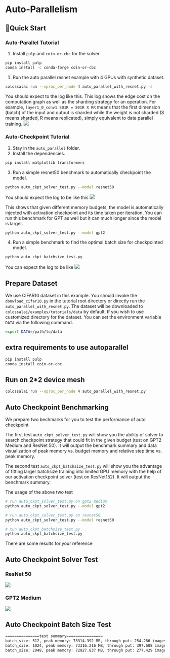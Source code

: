 # Auto-Parallelism

## 🚀Quick Start

### Auto-Parallel Tutorial

1. Install `pulp` and `coin-or-cbc` for the solver.

```bash
pip install pulp
conda install -c conda-forge coin-or-cbc
```
1. Run the auto parallel resnet example with 4 GPUs with synthetic dataset.
```bash
colossalai run --nproc_per_node 4 auto_parallel_with_resnet.py -s
```

You should expect to the log like this. This log shows the edge cost on the computation graph as well as the sharding strategy for an operation. For example, `layer1_0_conv1 S01R = S01R X RR` means that the first dimension (batch) of the input and output is sharded while the weight is not sharded (S means sharded, R means replicated), simply equivalent to data parallel training.
![](https://raw.githubusercontent.com/hpcaitech/public_assets/main/examples/tutorial/auto-parallel%20demo.png)


### Auto-Checkpoint Tutorial
1. Stay in the `auto_parallel` folder.
2. Install the dependencies.
```bash
pip install matplotlib transformers
```
3. Run a simple resnet50 benchmark to automatically checkpoint the model.
```bash
python auto_ckpt_solver_test.py --model resnet50
```

You should expect the log to be like this
![](https://raw.githubusercontent.com/hpcaitech/public_assets/main/examples/tutorial/auto-ckpt%20demo.png)

This shows that given different memory budgets, the model is automatically injected with activation checkpoint and its time taken per iteration. You can run this benchmark for GPT as well but it can much longer since the model is larger.
```bash
python auto_ckpt_solver_test.py --model gpt2
```

4. Run a simple benchmark to find the optimal batch size for checkpointed model.
```bash
python auto_ckpt_batchsize_test.py
```

You can expect the log to be like
![](https://raw.githubusercontent.com/hpcaitech/public_assets/main/examples/tutorial/auto-ckpt%20batchsize.png)


## Prepare Dataset

We use CIFAR10 dataset in this example. You should invoke the `donwload_cifar10.py` in the tutorial root directory or directly run the `auto_parallel_with_resnet.py`.
The dataset will be downloaded to `colossalai/examples/tutorials/data` by default.
If you wish to use customized directory for the dataset. You can set the environment variable `DATA` via the following command.

```bash
export DATA=/path/to/data
```

## extra requirements to use autoparallel

```bash
pip install pulp
conda install coin-or-cbc
```

## Run on 2*2 device mesh

```bash
colossalai run --nproc_per_node 4 auto_parallel_with_resnet.py
```

## Auto Checkpoint Benchmarking

We prepare two bechmarks for you to test the performance of auto checkpoint

The first test `auto_ckpt_solver_test.py` will show you the ability of solver to search checkpoint strategy that could fit in the given budget (test on GPT2 Medium and ResNet 50). It will output the benchmark summary and data visualization of peak memory vs. budget memory and relative step time vs. peak memory.

The second test `auto_ckpt_batchsize_test.py` will show you the advantage of fitting larger batchsize training into limited GPU memory with the help of our activation checkpoint solver (test on ResNet152). It will output the benchmark summary.

The usage of the above two test
```bash
# run auto_ckpt_solver_test.py on gpt2 medium
python auto_ckpt_solver_test.py --model gpt2

# run auto_ckpt_solver_test.py on resnet50
python auto_ckpt_solver_test.py --model resnet50

# tun auto_ckpt_batchsize_test.py
python auto_ckpt_batchsize_test.py
```

There are some results for your reference

## Auto Checkpoint Solver Test

### ResNet 50
![](https://raw.githubusercontent.com/hpcaitech/public_assets/main/colossalai/img/tutorial/resnet50_benchmark.png)

### GPT2 Medium
![](https://raw.githubusercontent.com/hpcaitech/public_assets/main/colossalai/img/tutorial/gpt2_benchmark.png)

## Auto Checkpoint Batch Size Test
```bash
===============test summary================
batch_size: 512, peak memory: 73314.392 MB, through put: 254.286 images/s
batch_size: 1024, peak memory: 73316.216 MB, through put: 397.608 images/s
batch_size: 2048, peak memory: 72927.837 MB, through put: 277.429 images/s
```

